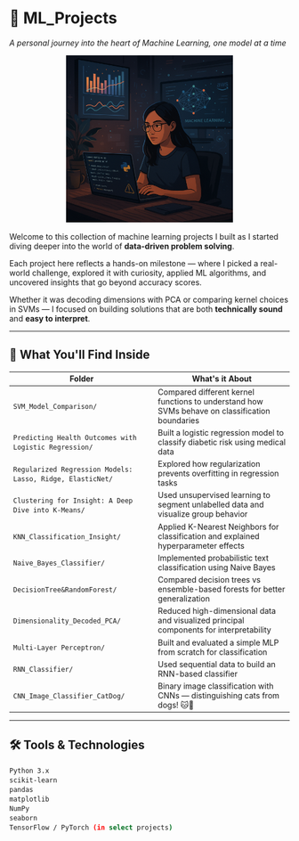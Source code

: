 # 🤖 ML_Projects  
*A personal journey into the heart of Machine Learning, one model at a time*

<p align="center">
  <img src="ChatGPT Image May 22, 2025, 10_41_38 PM.png" width="300"/>
</p>

Welcome to this collection of machine learning projects I built as I started diving deeper into the world of **data-driven problem solving**.

Each project here reflects a hands-on milestone — where I picked a real-world challenge, explored it with curiosity, applied ML algorithms, and uncovered insights that go beyond accuracy scores.

Whether it was decoding dimensions with PCA or comparing kernel choices in SVMs — I focused on building solutions that are both **technically sound** and **easy to interpret**.

---

## 🧭 What You'll Find Inside

| Folder | What's it About |
|--------|------------------|
| `SVM_Model_Comparison/` | Compared different kernel functions to understand how SVMs behave on classification boundaries |
| `Predicting Health Outcomes with Logistic Regression/` | Built a logistic regression model to classify diabetic risk using medical data |
| `Regularized Regression Models: Lasso, Ridge, ElasticNet/` | Explored how regularization prevents overfitting in regression tasks |
| `Clustering for Insight: A Deep Dive into K-Means/` | Used unsupervised learning to segment unlabelled data and visualize group behavior |
| `KNN_Classification_Insight/` | Applied K-Nearest Neighbors for classification and explained hyperparameter effects |
| `Naive_Bayes_Classifier/` | Implemented probabilistic text classification using Naive Bayes |
| `DecisionTree&RandomForest/` | Compared decision trees vs ensemble-based forests for better generalization |
| `Dimensionality_Decoded_PCA/` | Reduced high-dimensional data and visualized principal components for interpretability |
| `Multi-Layer Perceptron/` | Built and evaluated a simple MLP from scratch for classification |
| `RNN_Classifier/` | Used sequential data to build an RNN-based classifier |
| `CNN_Image_Classifier_CatDog/` | Binary image classification with CNNs — distinguishing cats from dogs! 🐱🐶 |

---

## 🛠 Tools & Technologies

```bash
Python 3.x
scikit-learn
pandas
matplotlib
NumPy
seaborn
TensorFlow / PyTorch (in select projects)
